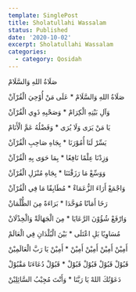```yaml
---
template: SinglePost
title: Sholatullahi Wassalam
status: Published
date: '2020-10-02'
excerpt: Sholatullahi Wassalam
categories:
  - category: Qosidah
---
```


صَلَاةُ اللهِ وَالسَّلَامْ

صَلَاةُ اللهِ وَالسَّلَامْ * عَلَى مَنْ أُوْحِيَ الْقُرْآنْ

وَآلِ بَيْتِهِ الْكِرَامْ * وَصَحْبِهِ ذَوِي الْقُرْآنْ

يَا مَنْ يَرَى وَلَا يُرَى * وَفَضْلُهُ عَمَّ الْأَنَامْ

يَسِّرْ لَنَا أُمُوْرَنَا * بِجَاهِ صَاحِبِ الْقُرْآنْ

وَزِدْنَا عِلْمًا نَافِعًا * بِمَا حَوَى بِهِ الْقُرْآنْ

وَوَسِّعْ مَا رَزَقْتَنَا * بِجَاهِ مُنْزَلِ الْقُرْآنْ

وَاجْمَعْ أَرَاءَ الزُّعَمَاءْ * مُطَابِقًا مَا فِي الْقُرْآنْ

رَخَا أَمَانًا مُوَحَّدَا * بَرَاءَةً مِنَ الظُّلْمَانْ

وَارْفَعْ شُؤُوْنَ الرَّعَايَا * مِنَ الْجَهَالَةْ وَالْخِذْلَانْ

مُسَاوِيًا بَلِ اعْتَلَى * بَيْنَ الْبُلْدَانِ فِي الْعَالَمْ

أَمِيْنْ أَمِيْنْ أَمِيْنْ أَمِيْنْ * أَمِيْنْ يَا رَبَّ الْعَالَمِيْنْ

قَبُوْلْ قَبُوْلْ قَبُوْلْ قَبُوْلْ * قَبُوْلْ دُعَاءَنَا مَقْبُوْلْ

دَعَوْتُكَ اللهْ يَا رَبَّنَا * وَأَنْتَ مُجِيْبُ السَّائِلِيْنْ


